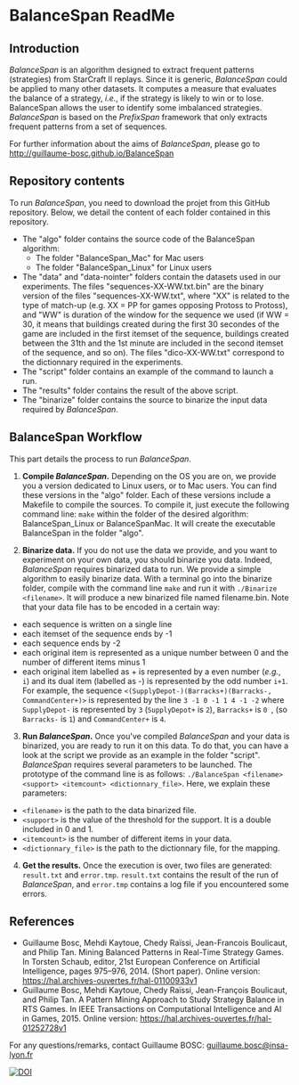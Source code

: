 # BalanceSpan ReadMe

## Introduction
*BalanceSpan* is an algorithm designed to extract frequent patterns (strategies) from StarCraft II replays. Since it is generic, *BalanceSpan* could be applied to many other datasets. It computes a measure that evaluates the balance of a strategy, *i.e.*, if the strategy is likely to win or to lose. BalanceSpan allows the user to identify some imbalanced strategies.
*BalanceSpan* is based on the *PrefixSpan* framework that only extracts frequent patterns from a set of sequences.

For further information about the aims of *BalanceSpan*, please go to http://guillaume-bosc.github.io/BalanceSpan

## Repository contents
To run *BalanceSpan*, you need to download the projet from this GitHub repository. Below, we detail the content of each folder contained in this repository.
- The "algo" folder contains the source code of the BalanceSpan algorithm:
  - The folder "BalanceSpan_Mac" for Mac users
  - The folder "BalanceSpan_Linux" for Linux users
- The "data" and "data-nointer" folders contain the datasets used in our experiments. The files "sequences-XX-WW.txt.bin" are the binary version of the files "sequences-XX-WW.txt", where "XX" is related to the type of match-up (e.g. XX = PP for games opposing Protoss to Protoss), and "WW" is duration of the window for the sequence we used (if WW = 30, it means that buildings created during the first 30 secondes of the game are included in the first itemset of the sequence, buildings created between the 31th and the 1st minute are included in the second itemset of the sequence, and so on). The files "dico-XX-WW.txt" correspond to the dictionnary required in the experiments.
- The "script" folder contains an example of the command to launch a run.
- The "results" folder contains the result of the above script.
- The "binarize" folder contains the source to binarize the input data required by *BalanceSpan*.

## BalanceSpan Workflow
This part details the process to run *BalanceSpan*.

1. **Compile *BalanceSpan*.**
Depending on the OS you are on, we provide you a version dedicated to Linux users, or to Mac users. You can find these versions in the "algo" folder. Each of these versions include a Makefile to compile the sources. To compile it, just execute the following command line:
`make` within the folder of the desired algorithm: BalanceSpan_Linux or BalanceSpanMac. It will create the executable BalanceSpan in the folder "algo".

2. **Binarize data.** If you do not use the data we provide, and you want to experiment on your own data, you should binarize you data. Indeed, *BalanceSpan* requires binarized data to run. We provide a simple algorithm to easily binarize data. With a terminal go into the binarize folder, compile with the command line `make` and run it with `./Binarize <filename>`. It will produce a new binarized file named filename.bin.
Note that your data file has to be encoded in a certain way:
  - each sequence is written on a single line
  - each itemset of the sequence ends by -1
  - each sequence ends by -2
  - each original item is represented as a unique number between 0 and the number of different items minus 1
  - each original item labelled as + is represented by a even number (*e.g.*, `i`) and its dual item (labelled as -) is represented by the odd number `i+1`. For example, the sequence `<(SupplyDepot-)(Barracks+)(Barracks-, CommandCenter+)>` is represented by the line `3 -1 0 -1 1 4 -1 -2` where `SupplyDepot-` is represented by `3` (`SupplyDepot+` is `2`), `Barracks+` is `0 `, (so `Barracks-` is `1`) and `CommandCenter+` is `4`.

3. **Run *BalanceSpan*.** Once you've compiled *BalanceSpan* and your data is binarized, you are ready to run it on this data. To do that, you can have a look at the script we provide as an example in the folder "script". *BalanceSpan* requires several parameters to be launched. The prototype of the command line is as follows: `./BalanceSpan <filename> <support> <itemcount> <dictionnary_file>`. Here, we explain these parameters:
  - `<filename>` is the path to the data binarized file.
  - `<support>` is the value of the threshold for the support. It is a double included in 0 and 1.
  - `<itemcount>` is the number of different items in your data.
  - `<dictionnary_file>` is the path to the dictionnary file, for the mapping.


4. **Get the results.** Once the execution is over, two files are generated: `result.txt` and `error.tmp`. `result.txt` contains the result of the run of *BalanceSpan*, and `error.tmp` contains a log file if you encountered some errors.

## References
- Guillaume Bosc, Mehdi Kaytoue, Chedy Raïssi, Jean-Francois Boulicaut, and Philip Tan. Mining Balanced Patterns in Real-Time Strategy Games. In Torsten Schaub, editor, 21st European Conference on Artificial Intelligence, pages 975–976, 2014. (Short paper). Online version: https://hal.archives-ouvertes.fr/hal-01100933v1
- Guillaume Bosc, Mehdi Kaytoue, Chedy Raïssi, Jean-François Boulicaut, and Philip Tan. A Pattern Mining Approach to Study Strategy Balance in RTS Games. In IEEE Transactions on Computational Intelligence and AI in Games, 2015. Online version: https://hal.archives-ouvertes.fr/hal-01252728v1

For any questions/remarks, contact Guillaume BOSC: guillaume.bosc@insa-lyon.fr

[![DOI](https://zenodo.org/badge/18678/guillaume-bosc/BalanceSpan.svg)](https://zenodo.org/badge/latestdoi/18678/guillaume-bosc/BalanceSpan)
